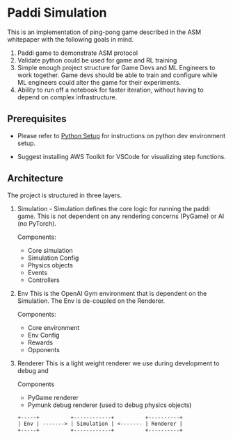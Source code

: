 # Paddi Simulation

This is an implementation of ping-pong game described in the ASM whitepaper with
the following goals in mind.

1. Paddi game to demonstrate ASM protocol
2. Validate python could be used for game and RL training
3. Simple enough project structure for Game Devs and ML Engineers to work together.
   Game devs should be able to train and configure while ML engineers could alter
   the game for their experiments.
4. Ability to run off a notebook for faster iteration, without having to depend on
   complex infrastructure.

## Prerequisites

- Please refer to [Python Setup](../../docs/python-setup.md) for instructions on python dev environment setup.

- Suggest installing AWS Toolkit for VSCode for visualizing step functions.

## Architecture

The project is structured in three layers.

1. Simulation -
   Simulation defines the core logic for running the paddi game. This is not dependent
   on any rendering concerns (PyGame) or AI (no PyTorch).

   Components:

   - Core simulation
   - Simulation Config
   - Physics objects
   - Events
   - Controllers

1. Env
   This is the OpenAI Gym environment that is dependent on the Simulation. The
   Env is de-coupled on the Renderer.

   Components:

   - Core environment
   - Env Config
   - Rewards
   - Opponents

1. Renderer
   This is a light weight renderer we use during development to debug and

   Components

   - PyGame renderer
   - Pymunk debug renderer (used to debug physics objects)

   ```txt
   +-----+          +------------+          +----------+
   | Env | -------> | Simulation | <------- | Renderer |
   +-----+          +------------+          +----------+
   ```
